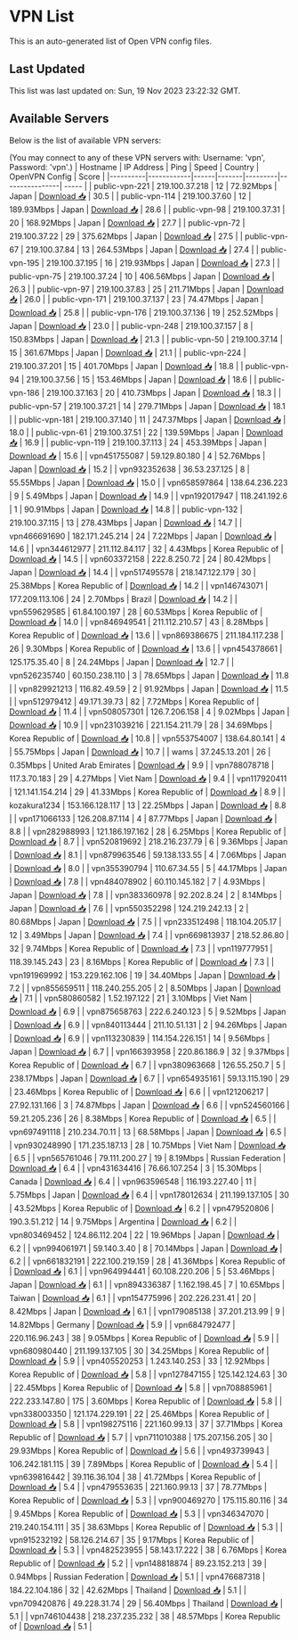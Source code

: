 # VPN List

This is an auto-generated list of Open VPN config files.

## Last Updated

This list was last updated on: Sun, 19 Nov 2023 23:22:32 GMT.

## Available Servers

Below is the list of available VPN servers:

(You may connect to any of these VPN servers with: Username: 'vpn', Password: 'vpn'.)
| Hostname | IP Address | Ping | Speed | Country | OpenVPN Config | Score |
|----------|------------|------|-------|---------|----------------| ----- |
| public-vpn-221 | 219.100.37.218 | 12 | 72.92Mbps | Japan | [Download 📥](./configs/server_0_JP.ovpn) | 30.5 |
| public-vpn-114 | 219.100.37.60 | 12 | 189.93Mbps | Japan | [Download 📥](./configs/server_1_JP.ovpn) | 28.6 |
| public-vpn-98 | 219.100.37.31 | 20 | 168.92Mbps | Japan | [Download 📥](./configs/server_2_JP.ovpn) | 27.7 |
| public-vpn-72 | 219.100.37.22 | 29 | 375.62Mbps | Japan | [Download 📥](./configs/server_3_JP.ovpn) | 27.5 |
| public-vpn-67 | 219.100.37.84 | 13 | 264.53Mbps | Japan | [Download 📥](./configs/server_4_JP.ovpn) | 27.4 |
| public-vpn-195 | 219.100.37.195 | 16 | 219.93Mbps | Japan | [Download 📥](./configs/server_5_JP.ovpn) | 27.3 |
| public-vpn-75 | 219.100.37.24 | 10 | 406.56Mbps | Japan | [Download 📥](./configs/server_6_JP.ovpn) | 26.3 |
| public-vpn-97 | 219.100.37.83 | 25 | 211.71Mbps | Japan | [Download 📥](./configs/server_7_JP.ovpn) | 26.0 |
| public-vpn-171 | 219.100.37.137 | 23 | 74.47Mbps | Japan | [Download 📥](./configs/server_8_JP.ovpn) | 25.8 |
| public-vpn-176 | 219.100.37.136 | 19 | 252.52Mbps | Japan | [Download 📥](./configs/server_9_JP.ovpn) | 23.0 |
| public-vpn-248 | 219.100.37.157 | 8 | 150.83Mbps | Japan | [Download 📥](./configs/server_10_JP.ovpn) | 21.3 |
| public-vpn-50 | 219.100.37.14 | 15 | 361.67Mbps | Japan | [Download 📥](./configs/server_11_JP.ovpn) | 21.1 |
| public-vpn-224 | 219.100.37.201 | 15 | 401.70Mbps | Japan | [Download 📥](./configs/server_12_JP.ovpn) | 18.8 |
| public-vpn-94 | 219.100.37.56 | 15 | 153.46Mbps | Japan | [Download 📥](./configs/server_13_JP.ovpn) | 18.6 |
| public-vpn-186 | 219.100.37.163 | 20 | 410.73Mbps | Japan | [Download 📥](./configs/server_14_JP.ovpn) | 18.3 |
| public-vpn-57 | 219.100.37.21 | 14 | 279.71Mbps | Japan | [Download 📥](./configs/server_15_JP.ovpn) | 18.1 |
| public-vpn-181 | 219.100.37.140 | 11 | 247.37Mbps | Japan | [Download 📥](./configs/server_16_JP.ovpn) | 18.0 |
| public-vpn-61 | 219.100.37.51 | 22 | 139.59Mbps | Japan | [Download 📥](./configs/server_17_JP.ovpn) | 16.9 |
| public-vpn-119 | 219.100.37.113 | 24 | 453.39Mbps | Japan | [Download 📥](./configs/server_18_JP.ovpn) | 15.6 |
| vpn451755087 | 59.129.80.180 | 4 | 52.76Mbps | Japan | [Download 📥](./configs/server_19_JP.ovpn) | 15.2 |
| vpn932352638 | 36.53.237.125 | 8 | 55.55Mbps | Japan | [Download 📥](./configs/server_20_JP.ovpn) | 15.0 |
| vpn658597864 | 138.64.236.223 | 9 | 5.49Mbps | Japan | [Download 📥](./configs/server_21_JP.ovpn) | 14.9 |
| vpn192017947 | 118.241.192.6 | 1 | 90.91Mbps | Japan | [Download 📥](./configs/server_22_JP.ovpn) | 14.8 |
| public-vpn-132 | 219.100.37.115 | 13 | 278.43Mbps | Japan | [Download 📥](./configs/server_23_JP.ovpn) | 14.7 |
| vpn466691690 | 182.171.245.214 | 24 | 7.22Mbps | Japan | [Download 📥](./configs/server_24_JP.ovpn) | 14.6 |
| vpn344612977 | 211.112.84.117 | 32 | 4.43Mbps | Korea Republic of | [Download 📥](./configs/server_25_KR.ovpn) | 14.5 |
| vpn603372158 | 222.8.250.72 | 24 | 80.42Mbps | Japan | [Download 📥](./configs/server_26_JP.ovpn) | 14.4 |
| vpn517495578 | 218.147.122.179 | 30 | 25.38Mbps | Korea Republic of | [Download 📥](./configs/server_27_KR.ovpn) | 14.2 |
| vpn146743071 | 177.209.113.106 | 24 | 2.70Mbps | Brazil | [Download 📥](./configs/server_28_BR.ovpn) | 14.2 |
| vpn559629585 | 61.84.100.197 | 28 | 60.53Mbps | Korea Republic of | [Download 📥](./configs/server_29_KR.ovpn) | 14.0 |
| vpn846949541 | 211.112.210.57 | 43 | 8.28Mbps | Korea Republic of | [Download 📥](./configs/server_30_KR.ovpn) | 13.6 |
| vpn869386675 | 211.184.117.238 | 26 | 9.30Mbps | Korea Republic of | [Download 📥](./configs/server_31_KR.ovpn) | 13.6 |
| vpn454378661 | 125.175.35.40 | 8 | 24.24Mbps | Japan | [Download 📥](./configs/server_32_JP.ovpn) | 12.7 |
| vpn526235740 | 60.150.238.110 | 3 | 78.65Mbps | Japan | [Download 📥](./configs/server_33_JP.ovpn) | 11.8 |
| vpn829921213 | 116.82.49.59 | 2 | 91.92Mbps | Japan | [Download 📥](./configs/server_34_JP.ovpn) | 11.5 |
| vpn512979412 | 49.171.39.73 | 82 | 7.72Mbps | Korea Republic of | [Download 📥](./configs/server_35_KR.ovpn) | 11.4 |
| vpn508057301 | 126.7.206.158 | 4 | 9.02Mbps | Japan | [Download 📥](./configs/server_36_JP.ovpn) | 10.9 |
| vpn231039216 | 221.154.211.79 | 28 | 34.69Mbps | Korea Republic of | [Download 📥](./configs/server_37_KR.ovpn) | 10.8 |
| vpn553754007 | 138.64.80.141 | 4 | 55.75Mbps | Japan | [Download 📥](./configs/server_38_JP.ovpn) | 10.7 |
| wams | 37.245.13.201 | 26 | 0.35Mbps | United Arab Emirates | [Download 📥](./configs/server_39_AE.ovpn) | 9.9 |
| vpn788078718 | 117.3.70.183 | 29 | 4.27Mbps | Viet Nam | [Download 📥](./configs/server_40_VN.ovpn) | 9.4 |
| vpn117920411 | 121.141.154.214 | 29 | 41.33Mbps | Korea Republic of | [Download 📥](./configs/server_41_KR.ovpn) | 8.9 |
| kozakura1234 | 153.166.128.117 | 13 | 22.25Mbps | Japan | [Download 📥](./configs/server_42_JP.ovpn) | 8.8 |
| vpn171066133 | 126.208.87.114 | 4 | 87.77Mbps | Japan | [Download 📥](./configs/server_43_JP.ovpn) | 8.8 |
| vpn282988993 | 121.186.197.162 | 28 | 6.25Mbps | Korea Republic of | [Download 📥](./configs/server_44_KR.ovpn) | 8.7 |
| vpn520819692 | 218.216.237.79 | 6 | 9.36Mbps | Japan | [Download 📥](./configs/server_45_JP.ovpn) | 8.1 |
| vpn879963546 | 59.138.133.55 | 4 | 7.06Mbps | Japan | [Download 📥](./configs/server_46_JP.ovpn) | 8.0 |
| vpn355390794 | 110.67.34.55 | 5 | 44.17Mbps | Japan | [Download 📥](./configs/server_47_JP.ovpn) | 7.8 |
| vpn484078902 | 60.110.145.182 | 7 | 4.93Mbps | Japan | [Download 📥](./configs/server_48_JP.ovpn) | 7.8 |
| vpn383360978 | 92.202.8.24 | 2 | 8.14Mbps | Japan | [Download 📥](./configs/server_49_JP.ovpn) | 7.6 |
| vpn550352298 | 124.219.242.13 | 2 | 80.68Mbps | Japan | [Download 📥](./configs/server_50_JP.ovpn) | 7.5 |
| vpn233512498 | 118.104.205.17 | 12 | 3.49Mbps | Japan | [Download 📥](./configs/server_51_JP.ovpn) | 7.4 |
| vpn669813937 | 218.52.86.80 | 32 | 9.74Mbps | Korea Republic of | [Download 📥](./configs/server_52_KR.ovpn) | 7.3 |
| vpn119777951 | 118.39.145.243 | 23 | 8.16Mbps | Korea Republic of | [Download 📥](./configs/server_53_KR.ovpn) | 7.3 |
| vpn191969992 | 153.229.162.106 | 19 | 34.40Mbps | Japan | [Download 📥](./configs/server_54_JP.ovpn) | 7.2 |
| vpn855659511 | 118.240.255.205 | 2 | 8.50Mbps | Japan | [Download 📥](./configs/server_55_JP.ovpn) | 7.1 |
| vpn580860582 | 1.52.197.122 | 21 | 3.10Mbps | Viet Nam | [Download 📥](./configs/server_56_VN.ovpn) | 6.9 |
| vpn875658763 | 222.6.240.123 | 5 | 9.52Mbps | Japan | [Download 📥](./configs/server_57_JP.ovpn) | 6.9 |
| vpn840113444 | 211.10.51.131 | 2 | 94.26Mbps | Japan | [Download 📥](./configs/server_58_JP.ovpn) | 6.9 |
| vpn113230839 | 114.154.226.151 | 14 | 9.56Mbps | Japan | [Download 📥](./configs/server_59_JP.ovpn) | 6.7 |
| vpn166393958 | 220.86.186.9 | 32 | 9.37Mbps | Korea Republic of | [Download 📥](./configs/server_60_KR.ovpn) | 6.7 |
| vpn380963668 | 126.55.250.7 | 5 | 238.17Mbps | Japan | [Download 📥](./configs/server_61_JP.ovpn) | 6.7 |
| vpn654935161 | 59.13.115.190 | 29 | 23.46Mbps | Korea Republic of | [Download 📥](./configs/server_62_KR.ovpn) | 6.6 |
| vpn121206217 | 27.92.131.166 | 3 | 74.87Mbps | Japan | [Download 📥](./configs/server_63_JP.ovpn) | 6.6 |
| vpn524560166 | 59.21.205.236 | 26 | 8.38Mbps | Korea Republic of | [Download 📥](./configs/server_64_KR.ovpn) | 6.5 |
| vpn697491118 | 210.234.70.11 | 13 | 68.58Mbps | Japan | [Download 📥](./configs/server_65_JP.ovpn) | 6.5 |
| vpn930248990 | 171.235.187.13 | 28 | 10.75Mbps | Viet Nam | [Download 📥](./configs/server_66_VN.ovpn) | 6.5 |
| vpn565761046 | 79.111.200.27 | 19 | 8.19Mbps | Russian Federation | [Download 📥](./configs/server_67_RU.ovpn) | 6.4 |
| vpn431634416 | 76.66.107.254 | 3 | 15.30Mbps | Canada | [Download 📥](./configs/server_68_CA.ovpn) | 6.4 |
| vpn963596548 | 116.193.227.40 | 11 | 5.75Mbps | Japan | [Download 📥](./configs/server_69_JP.ovpn) | 6.4 |
| vpn178012634 | 211.199.137.105 | 30 | 43.52Mbps | Korea Republic of | [Download 📥](./configs/server_70_KR.ovpn) | 6.2 |
| vpn479520806 | 190.3.51.212 | 14 | 9.75Mbps | Argentina | [Download 📥](./configs/server_71_AR.ovpn) | 6.2 |
| vpn803469452 | 124.86.112.204 | 22 | 19.96Mbps | Japan | [Download 📥](./configs/server_72_JP.ovpn) | 6.2 |
| vpn994061971 | 59.140.3.40 | 8 | 70.14Mbps | Japan | [Download 📥](./configs/server_73_JP.ovpn) | 6.2 |
| vpn661832191 | 222.100.219.159 | 28 | 41.36Mbps | Korea Republic of | [Download 📥](./configs/server_74_KR.ovpn) | 6.1 |
| vpn964994441 | 60.108.220.206 | 5 | 53.46Mbps | Japan | [Download 📥](./configs/server_75_JP.ovpn) | 6.1 |
| vpn894336387 | 1.162.198.45 | 7 | 10.65Mbps | Taiwan | [Download 📥](./configs/server_76_TW.ovpn) | 6.1 |
| vpn154775996 | 202.226.231.41 | 20 | 8.42Mbps | Japan | [Download 📥](./configs/server_77_JP.ovpn) | 6.1 |
| vpn179085138 | 37.201.213.99 | 9 | 14.82Mbps | Germany | [Download 📥](./configs/server_78_DE.ovpn) | 5.9 |
| vpn684792477 | 220.116.96.243 | 38 | 9.05Mbps | Korea Republic of | [Download 📥](./configs/server_79_KR.ovpn) | 5.9 |
| vpn680980440 | 211.199.137.105 | 30 | 34.25Mbps | Korea Republic of | [Download 📥](./configs/server_80_KR.ovpn) | 5.9 |
| vpn405520253 | 1.243.140.253 | 33 | 12.92Mbps | Korea Republic of | [Download 📥](./configs/server_81_KR.ovpn) | 5.8 |
| vpn127847155 | 125.142.124.63 | 30 | 22.45Mbps | Korea Republic of | [Download 📥](./configs/server_82_KR.ovpn) | 5.8 |
| vpn708885961 | 222.233.147.80 | 175 | 3.60Mbps | Korea Republic of | [Download 📥](./configs/server_83_KR.ovpn) | 5.8 |
| vpn338003350 | 121.174.229.191 | 22 | 25.46Mbps | Korea Republic of | [Download 📥](./configs/server_84_KR.ovpn) | 5.8 |
| vpn198275116 | 221.160.99.13 | 37 | 37.71Mbps | Korea Republic of | [Download 📥](./configs/server_85_KR.ovpn) | 5.7 |
| vpn711010388 | 175.207.156.205 | 30 | 29.93Mbps | Korea Republic of | [Download 📥](./configs/server_86_KR.ovpn) | 5.6 |
| vpn493739943 | 106.242.181.115 | 39 | 7.89Mbps | Korea Republic of | [Download 📥](./configs/server_87_KR.ovpn) | 5.4 |
| vpn639816442 | 39.116.36.104 | 38 | 41.72Mbps | Korea Republic of | [Download 📥](./configs/server_88_KR.ovpn) | 5.4 |
| vpn479553635 | 221.160.99.13 | 37 | 78.77Mbps | Korea Republic of | [Download 📥](./configs/server_89_KR.ovpn) | 5.3 |
| vpn900469270 | 175.115.80.116 | 34 | 9.45Mbps | Korea Republic of | [Download 📥](./configs/server_90_KR.ovpn) | 5.3 |
| vpn346347070 | 219.240.154.111 | 35 | 38.63Mbps | Korea Republic of | [Download 📥](./configs/server_91_KR.ovpn) | 5.3 |
| vpn915232192 | 58.126.214.67 | 35 | 9.17Mbps | Korea Republic of | [Download 📥](./configs/server_92_KR.ovpn) | 5.3 |
| vpn482523955 | 58.143.17.222 | 38 | 6.76Mbps | Korea Republic of | [Download 📥](./configs/server_93_KR.ovpn) | 5.2 |
| vpn148818874 | 89.23.152.213 | 39 | 0.94Mbps | Russian Federation | [Download 📥](./configs/server_94_RU.ovpn) | 5.1 |
| vpn476687318 | 184.22.104.186 | 32 | 42.62Mbps | Thailand | [Download 📥](./configs/server_95_TH.ovpn) | 5.1 |
| vpn709420876 | 49.228.31.74 | 29 | 56.40Mbps | Thailand | [Download 📥](./configs/server_96_TH.ovpn) | 5.1 |
| vpn746104438 | 218.237.235.232 | 38 | 48.57Mbps | Korea Republic of | [Download 📥](./configs/server_97_KR.ovpn) | 5.1 |
